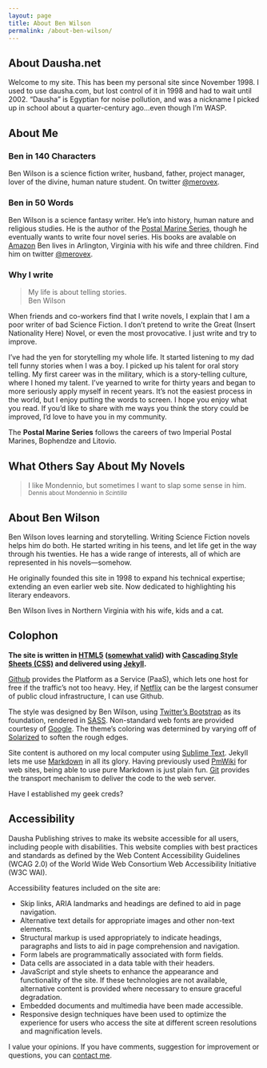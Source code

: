 ```yaml
---
layout: page
title: About Ben Wilson
permalink: /about-ben-wilson/
---
```

<!-- vogel-harvey-novak-cp-tot-trim -->
<h2 id="about-daushanet">About Dausha.net</h2>

<p>Welcome to my site. This has been my personal site since November 1998. I used to use dausha.com, but lost control of it in 1998 and had to wait until 2002. “Dausha” is Egyptian for noise pollution, and was a nickname I picked up in school about a quarter-century ago…even though I’m WASP.</p>

<h2 id="about-me">About Me</h2>

<h3 id="ben-in-140-characters">Ben in 140 Characters</h3>

<p>Ben Wilson is a science fiction writer, husband, father, project manager, lover of the divine, human nature student. On twitter <a href="https://twitter.com/merovex">@merovex</a>.</p>

<h3 id="ben-in-50-words">Ben in 50 Words</h3>

<p>Ben Wilson is a science fantasy writer. He’s into history, human nature and religious studies. He is the author of the <a href="/postal-marine-series">Postal Marine Series</a>, though he eventually wants to write four novel series. His books are avalable on <a href="http://www.amazon.com/Ben-Wilson/e/B001JSB9SY">Amazon</a>
Ben lives in Arlington, Virginia with his wife and three children. Find him on twitter <a href="https://twitter.com/merovex">@merovex</a>.</p>

<h3 id="why-i-write">Why I write</h3>

<blockquote>
  My life is about telling stories.
  <footer>Ben Wilson</footer>
</blockquote>

<p>When friends and co-workers find that I write novels, I explain that I am a poor writer of bad Science Fiction. I don’t pretend to write the Great (Insert Nationality Here) Novel, or even the most provocative. I just write and try to improve.</p>

<p>I’ve had the yen for storytelling my whole life. It started listening to my dad tell funny stories when I was a boy. I picked up his talent for oral story telling. My first career was in the military, which is a story-telling culture, where I honed my talent. I’ve yearned to write for thirty years and began to more seriously apply myself in recent years. It’s not the easiest process in the world, but I enjoy putting the words to screen. I hope you enjoy what you read. If you’d like to share with me ways you think the story could be improved, I’d love to have you in my community.</p>

<p>The <strong>Postal Marine Series</strong> follows the careers of two Imperial Postal Marines, Bophendze and Litovio.</p>

<h2 id="what-others-say-about-my-novels">What Others Say About My Novels</h2>

<blockquote>
  I like Mondennio, but sometimes I want to slap some sense in him.
  <small>Dennis about Mondennio in <em>Scintilla</em></small>
</blockquote>

<h2 id="about-ben-wilson">About Ben Wilson</h2>

<p>Ben Wilson loves learning and storytelling. Writing Science Fiction novels helps him do both. He started writing in his teens, and let life get in the way through his twenties. He has a wide range of interests, all of which are represented in his novels—somehow.</p>

<p>He originally founded this site in 1998 to expand his technical expertise; extending an even earlier web site. Now dedicated to highlighting his literary endeavors.</p>

<p>Ben Wilson lives in Northern Virginia with his wife, kids and a cat.</p>

<h2 id="colophon">Colophon</h2>

<p><strong>The site is written in <a href="http://en.wikipedia.org/wiki/HTML5">HTML5</a> (<a href="http://html5.validator.nu/?doc=http%3A%2F%dausha.net">somewhat valid</a>) with <a href="http://en.wikipedia.org/wiki/Css">Cascading Style Sheets (CSS)</a> and delivered using <a href="http://jekyllrb.com/">Jekyll</a>.</strong></p>

<p><a href="http://github.com">Github</a> provides the Platform as a Service (PaaS), which lets one host for free if the traffic’s not too heavy. Hey, if <a href="http://netflix.com">Netflix</a> can be the largest consumer of public cloud infrastructure, I can use Github.</p>

<p>The style was designed by Ben Wilson, using <a href="http://twitter.github.com/bootstrap/">Twitter’s Bootstrap</a> as its foundation, rendered in <a href="http://sass-lang.com/">SASS</a>. Non-standard web fonts are provided courtesy of <a href="http://www.google.com/webfonts">Google</a>. The theme’s coloring was determined by varying off of <a href="http://ethanschoonover.com/solarized">Solarized</a> to soften the rough edges.</p>

<p>Site content is authored on my local computer using <a href="http://www.sublimetext.com/">Sublime Text</a>. Jekyll lets me use <a href="http://daringfireball.net/projects/markdown/">Markdown</a> in all its glory. Having previously used <a href="http://pmwiki.org/">PmWiki</a> for web sites, being able to use pure Markdown is just plain fun. <a href="http://git-scm.com/">Git</a> provides the transport mechanism to deliver the code to the web server.</p>

<p>Have I established my geek creds?</p>

<h2 id="accessibility">Accessibility</h2>

<p>Dausha Publishing strives to make its website accessible for all users, including people with disabilities. This website complies with best practices and standards as defined by the Web Content Accessibility Guidelines (WCAG 2.0) of the World Wide Web Consortium Web Accessibility Initiative (W3C WAI).</p>

<p>Accessibility features included on the site are:</p>

<ul>
  <li>Skip links, ARIA landmarks and headings are defined to aid in page navigation.</li>
  <li>Alternative text details for appropriate images and other non-text elements.</li>
  <li>Structural markup is used appropriately to indicate headings, paragraphs and lists to aid in page comprehension and navigation.</li>
  <li>Form labels are programmatically associated with form fields.</li>
  <li>Data cells are associated in a data table with their headers.</li>
  <li>JavaScript and style sheets to enhance the appearance and functionality of the site. If these technologies are not available, alternative content is provided where necessary to ensure graceful degradation.</li>
  <li>Embedded documents and multimedia have been made accessible.</li>
  <li>Responsive design techniques have been used to optimize the experience for users who access the site at different screen resolutions and magnification levels.</li>
</ul>

<p>I value your opinions. If you have comments, suggestion for improvement or questions, you can <a href='http://on.fb.me/1M3gSiz'>contact me</a>.</p>
